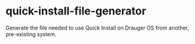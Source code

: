 # quick-install-file-generator
Generate the file needed to use Quick Install on Drauger OS from another, pre-existing system.
